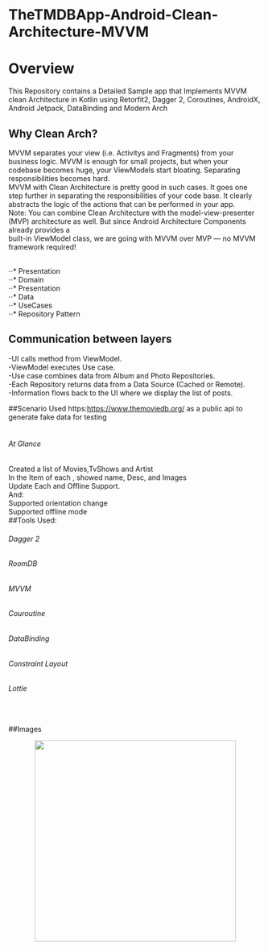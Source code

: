 # TheTMDBApp-Android-Clean-Architecture-MVVM
# Overview
This Repository contains a Detailed Sample app that Implements MVVM clean Architecture in Kotlin using Retorfit2, Dagger 2, Coroutines, AndroidX, Android Jetpack, DataBinding and Modern Arch

## Why Clean Arch? <br />
MVVM separates your view (i.e. Activitys and Fragments) from your business logic. MVVM is enough for small projects, but when your codebase becomes huge, your ViewModels start bloating. Separating responsibilities becomes hard.<br />
MVVM with Clean Architecture is pretty good in such cases. It goes one step further in separating the responsibilities of your code base. It clearly abstracts the logic of the actions that can be performed in your app.<br />
Note: You can combine Clean Architecture with the model-view-presenter (MVP) architecture as well. But since Android Architecture Components already provides a <br /> built-in ViewModel class, we are going with MVVM over MVP — no MVVM framework required!

<br /> 
⋅⋅* Presentation <br />
⋅⋅* Domain <br />
⋅⋅* Presentation <br />
⋅⋅* Data <br />
⋅⋅* UseCases <br />
⋅⋅* Repository Pattern <br />

## Communication between layers

-UI calls method from ViewModel. <br />
-ViewModel executes Use case.  <br />
-Use case combines data from Album and Photo Repositories.  <br />
-Each Repository returns data from a Data Source (Cached or Remote).  <br />
-Information flows back to the UI where we display the list of posts.  <br />

##Scenario
Used https:https://www.themoviedb.org/ as a public api to generate fake data for testing <br /> <br />

###### At Glance <br />
Created a list of Movies,TvShows and Artist <br />
In the Item of each , showed  name, Desc, and Images <br />
Update Each and Offline Support.  <br />
And: <br />
Supported orientation change <br />
Supported offline mode <br />
##Tools Used: <br />
###### Dagger 2  <br />
###### RoomDB <br />
###### MVVM <br />
###### Couroutine <br />
###### DataBinding <br />
###### Constraint Layout <br />
###### Lottie <br /> 
<br />

##Images
<div align="center">
    <img src="/home/saifkhan-sct/Pictures" width="400px"</img> 
</div>








